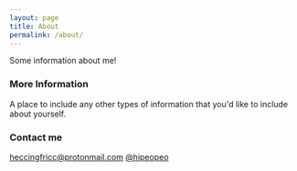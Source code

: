 ```yaml
---
layout: page
title: About
permalink: /about/
---
```


Some information about me!

### More Information

A place to include any other types of information that you'd like to include about yourself.

### Contact me

[heccingfricc@protonmail.com](mailto:heccingfricc@protonmail.com)
[@hipeopeo](https://twitter.com/hipeopeo)
